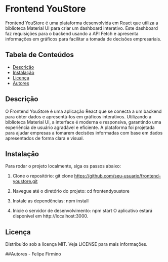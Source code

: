 # Frontend YouStore

Frontend YouStore é uma plataforma desenvolvida em React que utiliza a biblioteca Material UI para criar um dashboard interativo. Este dashboard faz requisições para o backend usando a API Fetch e apresenta informações em gráficos para facilitar a tomada de decisões empresariais.

## Tabela de Conteúdos
- [Descrição](#descrição)
- [Instalação](#instalação)
- [Licença](#licença)
- [Autores](#autores)

## Descrição

O Frontend YouStore é uma aplicação React que se conecta a um backend para obter dados e apresentá-los em gráficos interativos. Utilizando a biblioteca Material UI, a interface é moderna e responsiva, garantindo uma experiência de usuário agradável e eficiente. A plataforma foi projetada para ajudar empresas a tomarem decisões informadas com base em dados apresentados de forma clara e visual.

## Instalação

Para rodar o projeto localmente, siga os passos abaixo:

1. Clone o repositório:
git clone https://github.com/seu-usuario/frontend-youstore.git

3. Navegue até o diretório do projeto:
  cd frontendyoustore
4. Instale as dependências:
  npm install
5. Inicie o servidor de desenvolvimento:
  npm start
O aplicativo estará disponível em http://localhost:3000.

## Licença
 Distribuído sob a licença MIT. Veja LICENSE para mais informações.

##Autores -  Felipe Firmino 
